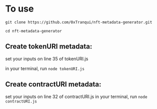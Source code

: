 # To use

`git clone https://github.com/0xTranqui/nft-metadata-generator.git`

`cd nft-metadata-generator`

## Create tokenURI metadata:

set your inputs on line 35 of tokenURI.js

in your terminal, run `node tokenURI.js`

## Create contractURI metadata:
set your inputs on line 32 of contractURI.js
in your terminal, run `node contractURI.js`